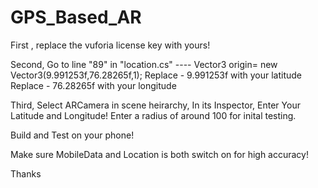 # GPS_Based_AR

First , replace the vuforia license key with yours!

Second,
Go to line "89" in "location.cs" 
 ---- Vector3 origin= new Vector3(9.991253f,76.28265f,1);
Replace - 9.991253f with your latitude  
Replace - 76.28265f with your longitude

Third,
Select ARCamera in scene heirarchy,
In its Inspector,
Enter Your Latitude and Longitude!
Enter a radius of around 100 for inital testing.


Build and Test on your phone!

Make sure MobileData and Location is both switch on for high accuracy!

Thanks

